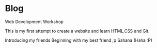 # Blog
Web Development Workshop

This is my first attempt to create a website and learn HTML,CSS and Git.

Introducing my friends 
Beginning with my best friend ;p
Sahana (Haha :P)
